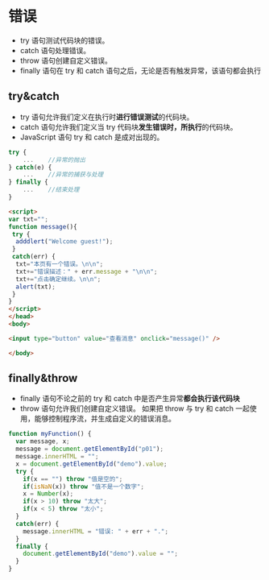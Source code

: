 # 错误

- try 语句测试代码块的错误。
- catch 语句处理错误。
- throw 语句创建自定义错误。
- finally 语句在 try 和 catch 语句之后，无论是否有触发异常，该语句都会执行

## try&catch

- try 语句允许我们定义在执行时**进行错误测试**的代码块。
- catch 语句允许我们定义当 try 代码块**发生错误时，所执行**的代码块。
- JavaScript 语句 try 和 catch 是成对出现的。

```javascript
try {
    ...    //异常的抛出
} catch(e) {
    ...    //异常的捕获与处理
} finally {
    ...    //结束处理
}
```

```html
<script>
var txt="";
function message(){
 try {
  adddlert("Welcome guest!");
 }
 catch(err) {
  txt="本页有一个错误。\n\n";
  txt+="错误描述：" + err.message + "\n\n";
  txt+="点击确定继续。\n\n";
  alert(txt);
 }
}
</script>
</head>
<body>

<input type="button" value="查看消息" onclick="message()" />

</body>
```

## finally&throw

- finally 语句不论之前的 try 和 catch 中是否产生异常**都会执行该代码块**
- throw 语句允许我们创建自定义错误。
如果把 throw 与 try 和 catch 一起使用，能够控制程序流，并生成自定义的错误消息。

```javascript
function myFunction() {
  var message, x;
  message = document.getElementById("p01");
  message.innerHTML = "";
  x = document.getElementById("demo").value;
  try { 
    if(x == "") throw "值是空的";
    if(isNaN(x)) throw "值不是一个数字";
    x = Number(x);
    if(x > 10) throw "太大";
    if(x < 5) throw "太小";
  }
  catch(err) {
    message.innerHTML = "错误: " + err + ".";
  }
  finally {
    document.getElementById("demo").value = "";
  }
}
```
